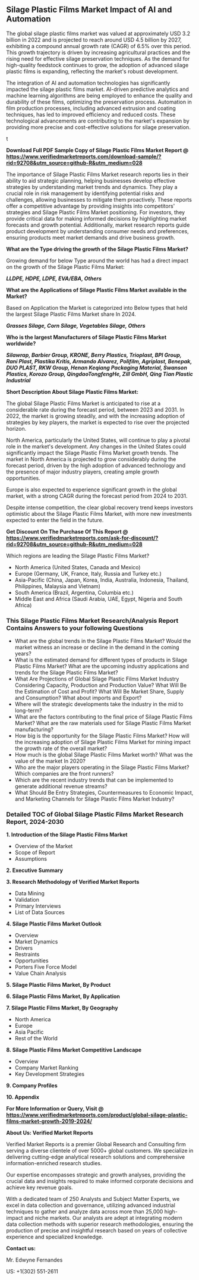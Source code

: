 <h2>Silage Plastic Films Market Impact of AI and Automation</h2><p>The global silage plastic films market was valued at approximately USD 3.2 billion in 2022 and is projected to reach around USD 4.5 billion by 2027, exhibiting a compound annual growth rate (CAGR) of 6.5% over this period. This growth trajectory is driven by increasing agricultural practices and the rising need for effective silage preservation techniques. As the demand for high-quality feedstock continues to grow, the adoption of advanced silage plastic films is expanding, reflecting the market's robust development.</p><p>The integration of AI and automation technologies has significantly impacted the silage plastic films market. AI-driven predictive analytics and machine learning algorithms are being employed to enhance the quality and durability of these films, optimizing the preservation process. Automation in film production processes, including advanced extrusion and coating techniques, has led to improved efficiency and reduced costs. These technological advancements are contributing to the market's expansion by providing more precise and cost-effective solutions for silage preservation.</p>t</p><p id="" class=""><strong>Download Full PDF Sample Copy of Silage Plastic Films Market Report @ <a href="https://www.verifiedmarketreports.com/download-sample/?rid=92708&utm_source=github-R&utm_medium=028" target="_blank">https://www.verifiedmarketreports.com/download-sample/?rid=92708&utm_source=github-R&utm_medium=028</a></strong></p><p>The importance of&nbsp;Silage Plastic Films Market research reports lies in their ability to aid strategic planning, helping businesses develop effective strategies by understanding market trends and dynamics. They play a crucial role in risk management by identifying potential risks and challenges, allowing businesses to mitigate them proactively. These reports offer a competitive advantage by providing insights into competitors' strategies and Silage Plastic Films Market positioning. For investors, they provide critical data for making informed decisions by highlighting market forecasts and growth potential. Additionally, market research reports guide product development by understanding consumer needs and preferences, ensuring products meet market demands and drive business growth.</p><p><strong>What are the&nbsp;Type driving the growth of the Silage Plastic Films Market?</strong></p><p id="" class="">Growing demand for below Type around the world has had a direct impact on the growth of the Silage Plastic Films Market:</p><em><strong>LLDPE, HDPE, LDPE, EVA/EBA, Others</strong></em></p><strong>What are the&nbsp;Applications&nbsp;of Silage Plastic Films Market available in the Market?</strong></p><p id="" class="">Based on Application the Market is categorized into Below types that held the largest Silage Plastic Films Market share In 2024.</p><em><strong>Grasses Silage, Corn Silage, Vegetables Silage, Others</strong></em></p><strong>Who is the largest Manufacturers of Silage Plastic Films Market worldwide?</strong></p><p><em><strong>Silawrap, Barbier Group, KRONE, Berry Plastics, Trioplast, BPI Group, Rani Plast, Plastika Kritis, Armando Alvarez, Polifilm, Agriplast, Benepak, DUO PLAST, RKW Group, Henan Keqiang Packaging Material, Swanson Plastics, Korozo Group, QingdaoTongfengHe, Zill GmbH, Qing Tian Plastic Industrial</strong></em></p><p id="" class=""><strong>Short Description About Silage Plastic Films Market:</strong></p><p>The global Silage Plastic Films Market is anticipated to rise at a considerable rate during the forecast period, between 2023 and 2031. In 2022, the market is growing steadily, and with the increasing adoption of strategies by key players, the market is expected to rise over the projected horizon.</p><p>North America, particularly the United States, will continue to play a pivotal role in the market's development. Any changes in the United States could significantly impact the Silage Plastic Films Market growth trends. The market in North America is projected to grow considerably during the forecast period, driven by the high adoption of advanced technology and the presence of major industry players, creating ample growth opportunities.</p><p>Europe is also expected to experience significant growth in the global market, with a strong CAGR during the forecast period from 2024 to 2031.</p><p>Despite intense competition, the clear global recovery trend keeps investors optimistic about the Silage Plastic Films Market, with more new investments expected to enter the field in the future.</p><p id="" class=""><strong>Get Discount On The Purchase Of This Report @ <a href="https://www.verifiedmarketreports.com/ask-for-discount/?rid=92708&utm_source=github-R&utm_medium=028" target="_blank">https://www.verifiedmarketreports.com/ask-for-discount/?rid=92708&utm_source=github-R&utm_medium=028</a></strong></p>Which regions are leading the Silage Plastic Films Market?</p><ul><li>North America (United States, Canada and Mexico)</li><li>Europe (Germany, UK, France, Italy, Russia and Turkey etc.)</li><li>Asia-Pacific (China, Japan, Korea, India, Australia, Indonesia, Thailand, Philippines, Malaysia and Vietnam)</li><li>South America (Brazil, Argentina, Columbia etc.)</li><li>Middle East and Africa (Saudi Arabia, UAE, Egypt, Nigeria and South Africa)</li></ul><h3 id="" class="">This Silage Plastic Films Market Research/Analysis Report Contains Answers to your following Questions</h3><ul><li>What are the global trends in the Silage Plastic Films Market? Would the market witness an increase or decline in the demand in the coming years?</li><li>What is the estimated demand for different types of products in Silage Plastic Films Market? What are the upcoming industry applications and trends for the Silage Plastic Films Market?</li><li>What Are Projections of Global Silage Plastic Films Market Industry Considering Capacity, Production and Production Value? What Will Be the Estimation of Cost and Profit? What Will Be Market Share, Supply and Consumption? What about imports and Export?</li><li>Where will the strategic developments take the industry in the mid to long-term?</li><li>What are the factors contributing to the final price of Silage Plastic Films Market? What are the raw materials used for Silage Plastic Films Market manufacturing?</li><li>How big is the opportunity for the Silage Plastic Films Market? How will the increasing adoption of Silage Plastic Films Market for mining impact the growth rate of the overall market?</li><li>How much is the global Silage Plastic Films Market worth? What was the value of the market In 2020?</li><li>Who are the major players operating in the Silage Plastic Films Market? Which companies are the front runners?</li><li>Which are the recent industry trends that can be implemented to generate additional revenue streams?</li><li>What Should Be Entry Strategies, Countermeasures to Economic Impact, and Marketing Channels for Silage Plastic Films Market Industry?</li></ul><h3 id="" class="">Detailed TOC of Global Silage Plastic Films Market Research Report, 2024-2030</h3><p id="" class=""><strong>1. Introduction of the Silage Plastic Films Market</strong></p><ul><li>Overview of the Market</li><li>Scope of Report</li><li>Assumptions</li></ul><p id="" class=""><strong>2. Executive Summary</strong></p><p id="" class=""><strong>3. Research Methodology of Verified Market Reports</strong></p><ul><li>Data Mining</li><li>Validation</li><li>Primary Interviews</li><li>List of Data Sources</li></ul><p id="" class=""><strong>4. Silage Plastic Films Market Outlook</strong></p><ul><li>Overview</li><li>Market Dynamics</li><li>Drivers</li><li>Restraints</li><li>Opportunities</li><li>Porters Five Force Model</li><li>Value Chain Analysis</li></ul><p id="" class=""><strong>5. Silage Plastic Films Market, By Product</strong></p><p id="" class=""><strong>6. Silage Plastic Films Market, By Application</strong></p><p id="" class=""><strong>7. Silage Plastic Films Market, By Geography</strong></p><ul><li>North America</li><li>Europe</li><li>Asia Pacific</li><li>Rest of the World</li></ul><p id="" class=""><strong>8. Silage Plastic Films Market Competitive Landscape</strong></p><ul><li>Overview</li><li>Company Market Ranking</li><li>Key Development Strategies</li></ul><p id="" class=""><strong>9. Company Profiles</strong></p><p id="" class=""><strong>10. Appendix</strong></p><p id="" class=""><strong>For More Information or Query, Visit @ <a href="https://www.verifiedmarketreports.com/product/global-silage-plastic-films-market-growth-2019-2024/" target="_blank">https://www.verifiedmarketreports.com/product/global-silage-plastic-films-market-growth-2019-2024/</a></strong></p><p id="" class=""><strong>About Us: Verified Market Reports</strong></p><p id="" class="">Verified Market Reports is a premier Global Research and Consulting firm serving a diverse clientele of over 5000+ global customers. We specialize in delivering cutting-edge analytical research solutions and comprehensive information-enriched research studies.</p><p id="" class="">Our expertise encompasses strategic and growth analyses, providing the crucial data and insights required to make informed corporate decisions and achieve key revenue goals.</p><p id="" class="">With a dedicated team of 250 Analysts and Subject Matter Experts, we excel in data collection and governance, utilizing advanced industrial techniques to gather and analyze data across more than 25,000 high-impact and niche markets. Our analysts are adept at integrating modern data collection methods with superior research methodologies, ensuring the production of precise and insightful research based on years of collective experience and specialized knowledge.</p><p id="" class=""><strong>Contact us:</strong></p><p id="" class="">Mr. Edwyne Fernandes</p><p id="" class="">US: +1(302) 551-2611</p>